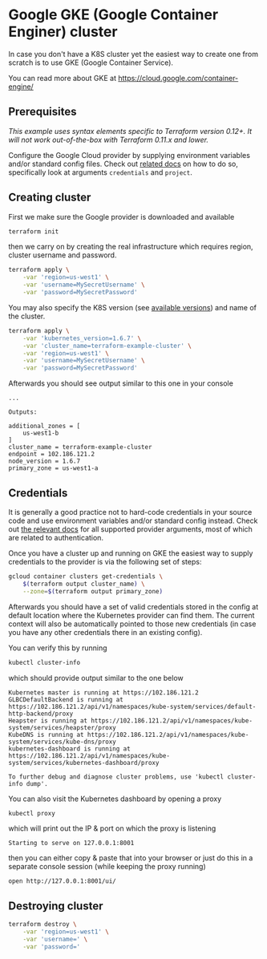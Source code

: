 # Google GKE (Google Container Enginer) cluster

In case you don't have a K8S cluster yet the easiest way
to create one from scratch is to use GKE (Google Container Service).

You can read more about GKE at https://cloud.google.com/container-engine/

## Prerequisites

*This example uses syntax elements specific to Terraform version 0.12+.
It will not work out-of-the-box with Terraform 0.11.x and lower.*

Configure the Google Cloud provider by supplying environment variables
and/or standard config files.
Check out [related docs](https://www.terraform.io/docs/providers/google/index.html#configuration-reference)
on how to do so, specifically look at arguments `credentials` and `project`.

## Creating cluster

First we make sure the Google provider is downloaded and available

```sh
terraform init
```

then we carry on by creating the real infrastructure which
requires region, cluster username and password.

```sh
terraform apply \
	-var 'region=us-west1' \
	-var 'username=MySecretUsername' \
	-var 'password=MySecretPassword'
```

You may also specify the K8S version (see [available versions](https://cloud.google.com/container-engine/release-notes))
and name of the cluster.

```sh
terraform apply \
	-var 'kubernetes_version=1.6.7' \
	-var 'cluster_name=terraform-example-cluster' \
	-var 'region=us-west1' \
	-var 'username=MySecretUsername' \
	-var 'password=MySecretPassword'
```

Afterwards you should see output similar to this one in your console

```
...

Outputs:

additional_zones = [
    us-west1-b
]
cluster_name = terraform-example-cluster
endpoint = 102.186.121.2
node_version = 1.6.7
primary_zone = us-west1-a
```

## Credentials

It is generally a good practice not to hard-code credentials
in your source code and use environment variables and/or standard config instead.
Check out [the relevant docs](https://www.terraform.io/docs/providers/kubernetes/index.html#argument-reference)
for all supported provider arguments, most of which are related to authentication.

Once you have a cluster up and running on GKE the easiest way to supply
credentials to the provider is via the following set of steps:

```sh
gcloud container clusters get-credentials \
	$(terraform output cluster_name) \
	--zone=$(terraform output primary_zone)
```

Afterwards you should have a set of valid credentials stored
in the config at default location where the Kubernetes provider
can find them. The current context will also be automatically
pointed to those new credentials (in case you have any other
credentials there in an existing config).

You can verify this by running

```sh
kubectl cluster-info
```

which should provide output similar to the one below

```
Kubernetes master is running at https://102.186.121.2
GLBCDefaultBackend is running at https://102.186.121.2/api/v1/namespaces/kube-system/services/default-http-backend/proxy
Heapster is running at https://102.186.121.2/api/v1/namespaces/kube-system/services/heapster/proxy
KubeDNS is running at https://102.186.121.2/api/v1/namespaces/kube-system/services/kube-dns/proxy
kubernetes-dashboard is running at https://102.186.121.2/api/v1/namespaces/kube-system/services/kubernetes-dashboard/proxy

To further debug and diagnose cluster problems, use 'kubectl cluster-info dump'.
```

You can also visit the Kubernetes dashboard by opening a proxy

```sh
kubectl proxy
```

which will print out the IP & port on which the proxy is listening

```
Starting to serve on 127.0.0.1:8001
```

then you can either copy & paste that into your browser
or just do this in a separate console session (while keeping the proxy running)

```
open http://127.0.0.1:8001/ui/
```

## Destroying cluster

```sh
terraform destroy \
	-var 'region=us-west1' \
	-var 'username=' \
	-var 'password='
```
